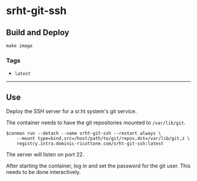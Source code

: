 # srht-git-ssh


## Build and Deploy

```
make image
```


### Tags

 + `latest`

----

## Use

Deploy the SSH server for a sr.ht system's git service.

The container needs to have the git repositories mounted to `/var/lib/git`.

```
$conman run --detach --name srht-git-ssh --restart always \
    --mount type=bind,src=/host/path/to/git/repos,dst=/var/lib/git,z \
    registry.intra.dominic-ricottone.com/srht-git-ssh:latest
```

The server will listen on port 22.

After starting the container, log in and set the password for the git user.
This needs to be done interactively.

